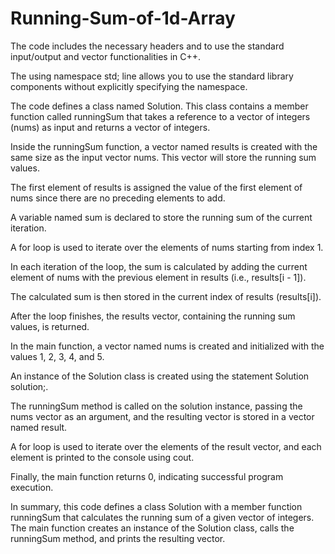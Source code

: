 # Running-Sum-of-1d-Array

The code includes the necessary headers <iostream> and <vector> to use the standard input/output and vector functionalities in C++.

The using namespace std; line allows you to use the standard library components without explicitly specifying the namespace.

The code defines a class named Solution. This class contains a member function called runningSum that takes a reference to a vector of integers (nums) as input and returns a vector of integers.

Inside the runningSum function, a vector named results is created with the same size as the input vector nums. This vector will store the running sum values.

The first element of results is assigned the value of the first element of nums since there are no preceding elements to add.

A variable named sum is declared to store the running sum of the current iteration.

A for loop is used to iterate over the elements of nums starting from index 1.

In each iteration of the loop, the sum is calculated by adding the current element of nums with the previous element in results (i.e., results[i - 1]).

The calculated sum is then stored in the current index of results (results[i]).

After the loop finishes, the results vector, containing the running sum values, is returned.

In the main function, a vector named nums is created and initialized with the values 1, 2, 3, 4, and 5.

An instance of the Solution class is created using the statement Solution solution;.

The runningSum method is called on the solution instance, passing the nums vector as an argument, and the resulting vector is stored in a vector named result.

A for loop is used to iterate over the elements of the result vector, and each element is printed to the console using cout.

Finally, the main function returns 0, indicating successful program execution.

In summary, this code defines a class Solution with a member function runningSum that calculates the running sum of a given vector of integers. The main function creates an instance of the Solution class, calls the runningSum method, and prints the resulting vector.

